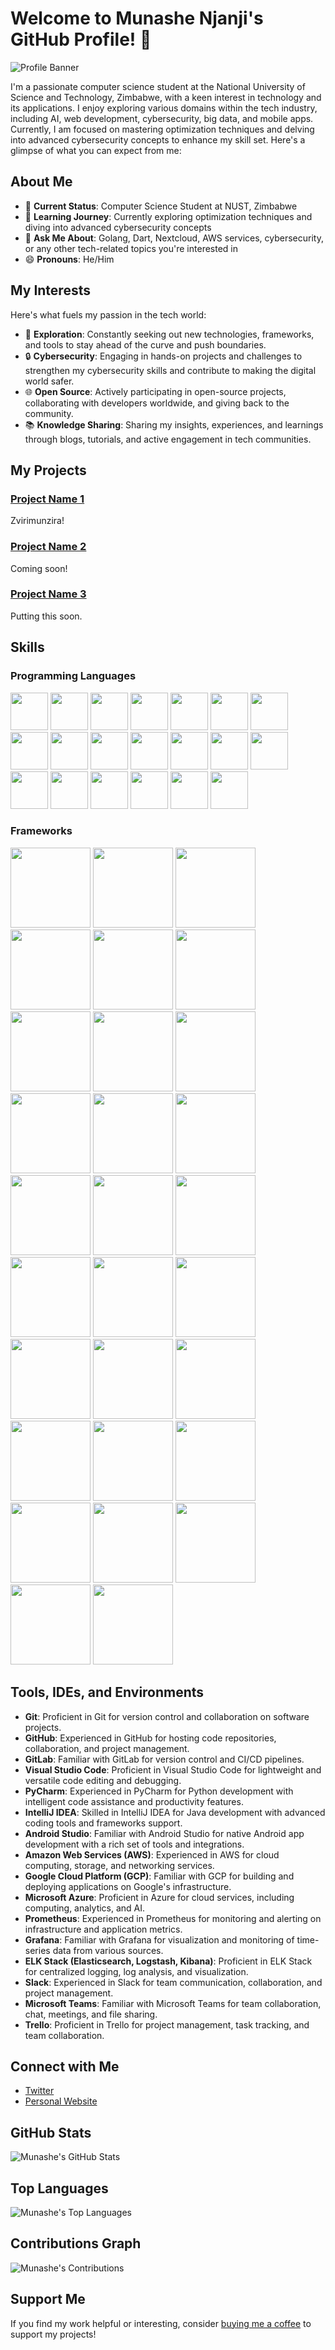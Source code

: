 # Welcome to Munashe Njanji's GitHub Profile! 👋

![Profile Banner](https://github.com/HackersAccount/HackersAccount/raw/main/assets/banner.png)

I'm a passionate computer science student at the National University of Science and Technology, Zimbabwe, with a keen interest in technology and its applications. I enjoy exploring various domains within the tech industry, including AI, web development, cybersecurity, big data, and mobile apps.  Currently, I am focused on mastering optimization techniques and delving into advanced cybersecurity concepts to enhance my skill set. Here's a glimpse of what you can expect from me:


## About Me

- 💼 **Current Status**: Computer Science Student at NUST, Zimbabwe
- 🌱 **Learning Journey**: Currently exploring optimization techniques and diving into advanced cybersecurity concepts
- 💬 **Ask Me About**: Golang, Dart, Nextcloud, AWS services, cybersecurity, or any other tech-related topics you're interested in
- 😄 **Pronouns**: He/Him


## My Interests

Here's what fuels my passion in the tech world:

- 🚀 **Exploration**: Constantly seeking out new technologies, frameworks, and tools to stay ahead of the curve and push boundaries.
- 🔒 **Cybersecurity**: Engaging in hands-on projects and challenges to strengthen my cybersecurity skills and contribute to making the digital world safer.
- 🌐 **Open Source**: Actively participating in open-source projects, collaborating with developers worldwide, and giving back to the community.
- 📚 **Knowledge Sharing**: Sharing my insights, experiences, and learnings through blogs, tutorials, and active engagement in tech communities.

## My Projects

### [Project Name 1](link-to-repo)
Zvirimunzira!

### [Project Name 2](link-to-repo)
Coming soon!

### [Project Name 3](link-to-repo)
Putting this soon.

## Skills

### Programming Languages

<img src="https://upload.wikimedia.org/wikipedia/commons/thumb/0/05/Go_Logo_Blue.svg/60px-Go_Logo_Blue.svg.png" width="60" height="60"> <img src="https://upload.wikimedia.org/wikipedia/commons/thumb/7/7e/Dart-logo.png/60px-Dart-logo.png" width="60" height="60"> <img src="https://upload.wikimedia.org/wikipedia/commons/thumb/c/c3/Python-logo-notext.svg/60px-Python-logo-notext.svg.png" width="60" height="60"> <img src="https://upload.wikimedia.org/wikipedia/commons/thumb/1/18/ISO_C%2B%2B_Logo.svg/60px-ISO_C%2B%2B_Logo.svg.png" width="60" height="60"> <img src="https://upload.wikimedia.org/wikipedia/en/thumb/3/30/Java_programming_language_logo.svg/60px-Java_programming_language_logo.svg.png" width="60" height="60"> <img src="https://upload.wikimedia.org/wikipedia/commons/thumb/6/6a/JavaScript-logo.png/60px-JavaScript-logo.png" width="60" height="60"> <img src="https://upload.wikimedia.org/wikipedia/commons/thumb/4/4c/Typescript_logo_2020.svg/60px-Typescript_logo_2020.svg.png" width="60" height="60"> <img src="https://upload.wikimedia.org/wikipedia/commons/thumb/7/73/Ruby_logo.svg/60px-Ruby_logo.svg.png" width="60" height="60"> <img src="https://upload.wikimedia.org/wikipedia/commons/thumb/1/10/CSS3_and_HTML5_logos_and_wordmarks.svg/60px-CSS3_and_HTML5_logos_and_wordmarks.svg.png" width="60" height="60"> <img src="https://upload.wikimedia.org/wikipedia/commons/thumb/2/29/Postgresql_elephant.svg/60px-Postgresql_elephant.svg.png" width="60" height="60"> <img src="https://upload.wikimedia.org/wikipedia/commons/thumb/2/27/PHP-logo.svg/60px-PHP-logo.svg.png" width="60" height="60"> <img src="https://upload.wikimedia.org/wikipedia/commons/thumb/0/0d/C_Sharp_wordmark.svg/60px-C_Sharp_wordmark.svg.png" width="60" height="60"> <img src="https://upload.wikimedia.org/wikipedia/commons/thumb/d/d5/Rust_programming_language_black_logo.svg/60px-Rust_programming_language_black_logo.svg.png" width="60" height="60"> <img src="https://upload.wikimedia.org/wikipedia/commons/thumb/0/06/Kotlin_Icon.svg/60px-Kotlin_Icon.svg.png" width="60" height="60"> <img src="https://upload.wikimedia.org/wikipedia/commons/thumb/7/74/Perl_Logo_Only.svg/60px-Perl_Logo_Only.svg.png" width="60" height="60"> <img src="https://upload.wikimedia.org/wikipedia/commons/thumb/3/36/Groovy-logo.svg/60px-Groovy-logo.svg.png" width="60" height="60"> <img src="https://upload.wikimedia.org/wikipedia/commons/thumb/1/1b/R_logo.svg/60px-R_logo.svg.png" width="60" height="60"> <img src="https://upload.wikimedia.org/wikipedia/commons/thumb/c/cf/Lua-Logo.svg/60px-Lua-Logo.svg.png" width="60" height="60"> <img src="https://upload.wikimedia.org/wikipedia/commons/thumb/3/39/Scala-full-color.svg/60px-Scala-full-color.svg.png" width="60" height="60"> <img src="https://upload.wikimedia.org/wikipedia/commons/thumb/8/82/Gnu-bash-logo.svg/60px-Gnu-bash-logo.svg.png" width="60" height="60">

### Frameworks

<img src="https://upload.wikimedia.org/wikipedia/commons/thumb/a/a7/React-icon.svg/128px-React-icon.svg.png" width="128" height="128">
<img src="https://upload.wikimedia.org/wikipedia/commons/thumb/9/95/Vue.js_Logo_2.svg/128px-Vue.js_Logo_2.svg.png" width="128" height="128">
<img src="https://upload.wikimedia.org/wikipedia/commons/thumb/4/44/Spring_Framework_Logo_2018.svg/128px-Spring_Framework_Logo_2018.svg.png" width="128" height="128">
<img src="https://upload.wikimedia.org/wikipedia/commons/thumb/3/3e/Android_logo_2019_%28stacked%29.svg/128px-Android_logo_2019_%28stacked%29.svg.png" width="128" height="128">
<img src="https://upload.wikimedia.org/wikipedia/commons/thumb/c/ca/Apple_logo_black.svg/128px-Apple_logo_black.svg.png" width="128" height="128">
<img src="https://upload.wikimedia.org/wikipedia/commons/thumb/d/d9/Node.js_logo.svg/128px-Node.js_logo.svg.png" width="128" height="128">
<img src="https://upload.wikimedia.org/wikipedia/commons/thumb/6/64/Expressjs.png/128px-Expressjs.png" width="128" height="128">
<img src="https://upload.wikimedia.org/wikipedia/commons/thumb/1/11/TensorFlowLogo.svg/128px-TensorFlowLogo.svg.png" width="128" height="128">
<img src="https://upload.wikimedia.org/wikipedia/commons/thumb/9/96/Pytorch_logo.png/128px-Pytorch_logo.png" width="128" height="128">
<img src="https://upload.wikimedia.org/wikipedia/commons/thumb/7/75/Django_logo.svg/128px-Django_logo.svg.png" width="128" height="128">
<img src="https://upload.wikimedia.org/wikipedia/commons/thumb/3/3c/Flask_logo.svg/128px-Flask_logo.svg.png" width="128" height="128">
<img src="https://upload.wikimedia.org/wikipedia/commons/thumb/e/ed/Pandas_logo.svg/128px-Pandas_logo.svg.png" width="128" height="128">
<img src="https://upload.wikimedia.org/wikipedia/commons/thumb/3/31/NumPy_logo_2020.svg/128px-NumPy_logo_2020.svg.png" width="128" height="128">
<img src="https://upload.wikimedia.org/wikipedia/commons/thumb/0/01/Created_with_Matplotlib-logo.svg/128px-Created_with_Matplotlib-logo.svg.png" width="128" height="128">
<img src="https://upload.wikimedia.org/wikipedia/commons/thumb/0/05/Scikit_learn_logo_small.svg/128px-Scikit_learn_logo_small.svg.png" width="128" height="128">
<img src="https://upload.wikimedia.org/wikipedia/commons/thumb/4/4a/Tableau_Logo.png/128px-Tableau_Logo.png" width="128" height="128">
<img src="https://upload.wikimedia.org/wikipedia/commons/thumb/0/03/Metasploit_logo_and_wordmark.svg/128px-Metasploit_logo_and_wordmark.svg.png" width="128" height="128">
<img src="https://upload.wikimedia.org/wikipedia/commons/thumb/e/e5/Wireshark_Logo.svg/128px-Wireshark_Logo.svg.png" width="128" height="128">
<img src="https://upload.wikimedia.org/wikipedia/commons/thumb/0/0e/Nmap-logo.svg/128px-Nmap-logo.svg.png" width="128" height="128">
<img src="https://upload.wikimedia.org/wikipedia/commons/thumb/3/3a/Snort-logo-1.svg/128px-Snort-logo-1.svg.png" width="128" height="128">
<img src="https://upload.wikimedia.org/wikipedia/commons/thumb/5/5d/Burp_Suite_Logo.png/128px-Burp_Suite_Logo.png" width="128" height="128">
<img src="https://upload.wikimedia.org/wikipedia/commons/thumb/1/17/Google-flutter-logo.svg/128px-Google-flutter-logo.svg.png" width="128" height="128">
<img src="https://upload.wikimedia.org/wikipedia/commons/thumb/a/a7/React-icon.svg/128px-React-icon.svg.png" width="128" height="128">
<img src="https://upload.wikimedia.org/wikipedia/commons/thumb/8/8d/Android_Jetpack_Logo.svg/128px-Android_Jetpack_Logo.svg.png" width="128" height="128">
<img src="https://upload.wikimedia.org/wikipedia/commons/thumb/8/87/Arduino_Logo.svg/128px-Arduino_Logo.svg.png" width="128" height="128">
<img src="https://upload.wikimedia.org/wikipedia/commons/thumb/c/cb/Raspberry_Pi_Logo.svg/128px-Raspberry_Pi_Logo.svg.png" width="128" height="128">
<img src="https://upload.wikimedia.org/wikipedia/commons/thumb/e/e9/Google_Analytics_Logo.svg/128px-Google_Analytics_Logo.svg.png" width="128" height="128">
<img src="https://upload.wikimedia.org/wikipedia/commons/thumb/c/c9/Power_bi_logo_black.svg/128px-Power_bi_logo_black.svg.png" width="128" height="128">
<img src="https://upload.wikimedia.org/wikipedia/commons/thumb/7/7e/Microsoft_Office_Excel_%282018%E2%80%93present%29.svg/128px-Microsoft_Office_Excel_%282018%E2%80%93present%29.svg.png" width="128" height="128">

## Tools, IDEs, and Environments
- **Git**: Proficient in Git for version control and collaboration on software projects.
- **GitHub**: Experienced in GitHub for hosting code repositories, collaboration, and project management.
- **GitLab**: Familiar with GitLab for version control and CI/CD pipelines.
- **Visual Studio Code**: Proficient in Visual Studio Code for lightweight and versatile code editing and debugging.
- **PyCharm**: Experienced in PyCharm for Python development with intelligent code assistance and productivity features.
- **IntelliJ IDEA**: Skilled in IntelliJ IDEA for Java development with advanced coding tools and frameworks support.
- **Android Studio**: Familiar with Android Studio for native Android app development with a rich set of tools and integrations.
- **Amazon Web Services (AWS)**: Experienced in AWS for cloud computing, storage, and networking services.
- **Google Cloud Platform (GCP)**: Familiar with GCP for building and deploying applications on Google's infrastructure.
- **Microsoft Azure**: Proficient in Azure for cloud services, including computing, analytics, and AI.
- **Prometheus**: Experienced in Prometheus for monitoring and alerting on infrastructure and application metrics.
- **Grafana**: Familiar with Grafana for visualization and monitoring of time-series data from various sources.
- **ELK Stack (Elasticsearch, Logstash, Kibana)**: Proficient in ELK Stack for centralized logging, log analysis, and visualization.
- **Slack**: Experienced in Slack for team communication, collaboration, and project management.
- **Microsoft Teams**: Familiar with Microsoft Teams for team collaboration, chat, meetings, and file sharing.
- **Trello**: Proficient in Trello for project management, task tracking, and team collaboration.

    
## Connect with Me

- [Twitter](https://x.com/munashe_njanji)
- [Personal Website](https://www.munashe-njanji.live)

## GitHub Stats

![Munashe's GitHub Stats](https://github-readme-stats.vercel.app/api?username=HackersAccount&show_icons=true&theme=radical)

## Top Languages

![Munashe's Top Languages](https://github-readme-stats.vercel.app/api/top-langs/?username=HackersAccount&layout=compact&theme=radical)

## Contributions Graph

![Munashe's Contributions](https://activity-graph.herokuapp.com/graph?username=HackersAccount&theme=rogue)

## Support Me

If you find my work helpful or interesting, consider [buying me a coffee](link-to-buy-me-a-coffee) to support my projects!

